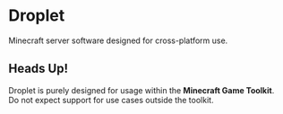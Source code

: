 # Droplet

Minecraft server software designed for cross-platform use.

## Heads Up!

Droplet is purely designed for usage within the **Minecraft Game Toolkit**.\
Do not expect support for use cases outside the toolkit.

